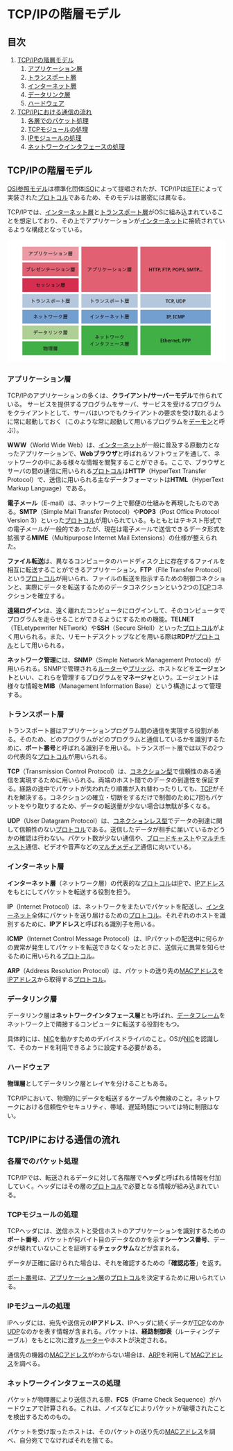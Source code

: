 # TCP/IPの階層モデル


## 目次

1. [TCP/IPの階層モデル](#tcpipの階層モデル)
	1. [アプリケーション層](#アプリケーション層)
	1. [トランスポート層](#トランスポート層)
	1. [インターネット層](#インターネット層)
	1. [データリンク層](#データリンク層)
	1. [ハードウェア](#ハードウェア)
1. [TCP/IPにおける通信の流れ](#tcpipにおける通信の流れ)
	1. [各層でのパケット処理](#各層でのパケット処理)
	1. [TCPモジュールの処理](#tcpモジュールの処理)
	1. [IPモジュールの処理](#ipモジュールの処理)
	1. [ネットワークインタフェースの処理](#ネットワークインタフェースの処理)


## TCP/IPの階層モデル

[OSI参照モデル](./04_osi_reference_model#OSI参照モデル)は標準化団体[ISO](./03_standarization_of_tcpip.md#isoとietf)によって提唱されたが、TCP/IPは[IETF](./03_standarization_of_tcpip.md#isoとietf)によって実装された[プロトコル](./01_basic_knowledge_of_network.md#プロトコル)であるため、そのモデルは厳密には異なる。

TCP/IPでは、[インターネット層](./07_internet_layer.md)と[トランスポート層](./08_transport_layer.md)がOSに組み込まれていることを想定しており、その上でアプリケーションが[インターネット](./01_basic_knowledge_of_network.md#インターネット)に接続されているような構成となっている。

![OSI参照モデルとTCP/IP](./img/osi_reference_model_and_tcpip.jpg)

### アプリケーション層

TCP/IPのアプリケーションの多くは、**クライアント/サーバーモデル**で作られている。
サービスを提供するプログラムをサーバ、サービスを受けるプログラムをクライアントとして、サーバはいつでもクライアントの要求を受け取れるように常に起動しておく（このような常に起動して用いるプログラムを[デーモン](./09_application_layer.md#デーモン)と呼ぶ）。

**WWW**（World Wide Web）は、[インターネット](./01_basic_knowledge_of_network.md#インターネット)が一般に普及する原動力となったアプリケーションで、**Webブラウザ**と呼ばれるソフトウェアを通して、ネットワークの中にある様々な情報を閲覧することができる。ここで、ブラウザとサーバの間の通信に用いられる[プロトコル](./01_basic_knowledge_of_network.md#プロトコル)は**HTTP**（HyperText Transfer Protocol）で、送信に用いられる主なデータフォーマットは**HTML**（HyperText Markup Language）である。

**電子メール**（E-mail）は、ネットワーク上で郵便の仕組みを再現したものである。**SMTP**（Simple Mail Transfer Protocol）や**POP3**（Post Office Protocol Version 3）といった[プロトコル](./01_basic_knowledge_of_network.md#プロトコル)が用いられている。もともとはテキスト形式での電子メールが一般的であったが、現在は電子メールで送信できるデータ形式を拡張する**MIME**（Multipurpose Internet Mail Extensions）の仕様が整えられた。

**ファイル転送**は、異なるコンピュータのハードディスク上に存在するファイルを相互に転送することができるアプリケーション。**FTP**（FIle Transfer Protocol）という[プロトコル](./01_basic_knowledge_of_network.md#プロトコル)が用いられ、ファイルの転送を指示するための制御コネクションと、実際にデータを転送するためのデータコネクションという2つの[TCP](./08_transport_layer.md#tcp)コネクションを確立する。

**遠隔ログイン**は、遠く離れたコンピュータにログインして、そのコンピュータでプログラムを走らせることができるようにするための機能。**TELNET**（TELetypewriter NETwork）や**SSH**（Secure SHell）といった[プロトコル](./01_basic_knowledge_of_network.md#プロトコル)がよく用いられる。また、リモートデスクトップなどを用いる際は**RDP**が[プロトコル](./01_basic_knowledge_of_network.md#プロトコル)として用いられる。

**ネットワーク管理**には、**SNMP**（Simple Network Management Protocol）が用いられる。SNMPで管理される[ルーター](./01_basic_knowledge_of_network.md#ルーター)や[ブリッジ](./01_basic_knowledge_of_network.md#ブリッジ)、ホストなどを**エージェント**といい、これらを管理するプログラムを**マネージャ**という。エージェントは様々な情報を**MIB**（Management Information Base）という構造によって管理する。

### トランスポート層

トランスポート層はアプリケーションプログラム間の通信を実現する役割がある。そのため、どのプログラムがどのプログラムと通信しているかを識別するために、**ポート番号**と呼ばれる識別子を用いる。トランスポート層では以下の2つの代表的な[プロトコル](./01_basic_knowledge_of_network.md#プロトコル)が用いられる。

**TCP**（Transmission Control Protocol）は、[コネクション型](./01_basic_knowledge_of_network.md#コネクション型とコネクションレス型)で信頼性のある通信を実現するために用いられる。両端のホスト間でのデータの到達性を保証する。経路の途中でパケットが失われたり順番が入れ替わったりしても、[TCP](./08_transport_layer.md#tcp)がそれを解決する。コネクションの確立・切断をするだけで制御のために7回もパケットをやり取りするため、データの転送量が少ない場合は無駄が多くなる。

**UDP**（User Datagram Protocol）は、[コネクションレス型](./01_basic_knowledge_of_network.md#コネクション型とコネクションレス型)でデータの到達に関して信頼性のない[プロトコル](./01_basic_knowledge_of_network.md#プロトコル)である。送信したデータが相手に届いているかどうかの確認は行わない。パケット数が少ない通信や、[ブロードキャスト](./01_basic_knowledge_of_network.md#通信相手の数による通信方式の分類)や[マルチキャスト](./01_basic_knowledge_of_network.md#通信相手の数による通信方式の分類)通信、ビデオや音声などの[マルチメディア](./01_basic_knowledge_of_network.md#通信相手の数による通信方式の分類)通信に向いている。

### インターネット層

**インターネット層**（ネットワーク層）の代表的な[プロトコル](./01_basic_knowledge_of_network.md#プロトコル)は[IP](./07_internet_layer.md#ip)で、[IPアドレス](./07_internet_layer.md#ipアドレス)をもとにしてパケットを転送する役割を担う。

**IP**（Internet Protocol）は、ネットワークをまたいでパケットを配送し、[インターネット](./01_basic_knowledge_of_network.md#インターネット)全体にパケットを送り届けるための[プロトコル](./01_basic_knowledge_of_network.md#プロトコル)。それぞれのホストを識別するために、**IPアドレス**と呼ばれる識別子を用いる。

**ICMP**（Internet Control Message Protocol）は、IPパケットの配送中に何らかの異常が発生してパケットを転送できなくなったときに、送信元に異常を知らせるために用いられる[プロトコル](./01_basic_knowledge_of_network.md#プロトコル)。

**ARP**（Address Resolution Protocol）は、パケットの送り先の[MACアドレス](./06_datalink_layer.md#macアドレス)を[IPアドレス](./07_internet_layer.md#ipアドレス)から取得する[プロトコル](./01_basic_knowledge_of_network.md#プロトコル)。

### データリンク層

データリンク層は**ネットワークインタフェース層**とも呼ばれ、[データフレーム](./06_datalink_layer.md#データリンクの概要)をネットワーク上で隣接するコンピュータに転送する役割をもつ。

具体的には、[NIC](./01_basic_knowledge_of_network.md#アドレスとnic)を動かすためのデバイスドライバのこと。OSが[NIC](./01_basic_knowledge_of_network.md#アドレスとnic)を認識して、そのカードを利用できるように設定する必要がある。

### ハードウェア

**物理層**としてデータリンク層とレイヤを分けることもある。

TCP/IPにおいて、物理的にデータを転送するケーブルや無線のこと。ネットワークにおける信頼性やセキュリティ、帯域、遅延時間については特に制限はない。


## TCP/IPにおける通信の流れ

### 各層でのパケット処理

TCP/IPでは、転送されるデータに対して各階層で**ヘッダ**と呼ばれる情報を付加していく。ヘッダにはその層の[プロトコル](./01_basic_knowledge_of_network.md#プロトコル)で必要となる情報が組み込まれている。

### TCPモジュールの処理

TCPヘッダには、送信ホストと受信ホストのアプリケーションを識別するための**ポート番号**、パケットが何バイト目のデータなのかを示す**シーケンス番号**、データが壊れていないことを証明する**チェックサム**などが含まれる。

データが正確に届けられた場合は、それを確認するための「**確認応答**」を返す。

[ポート番号](./08_transport_layer.md#ポート番号)は、[アプリケーション層](./09_application_layer.md)の[プロトコル](./01_basic_knowledge_of_network.md#プロトコル)を決定するために用いられている。

### IPモジュールの処理

IPヘッダには、宛先や送信元の**IPアドレス**、IPヘッダに続くデータが[TCP](./08_transport_layer.md#tcp)なのか[UDP](./08_transport_layer.md#udp)なのかを表す情報が含まれる。パケットは、**経路制御表**（ルーティングテーブル）をもとに次に渡す[ルーター](./01_basic_knowledge_of_network.md#ルーター)やホストが決定される。

通信先の機器の[MACアドレス](./06_datalink_layer.md#macアドレス)がわからない場合は、[ARP](./06_datalink_layer.md#arp)を利用して[MACアドレス](./06_datalink_layer.md#macアドレス)を調べる。

### ネットワークインタフェースの処理

パケットが物理層により送信される際、**FCS**（Frame Check Sequence）がハードウェアで計算される。これは、ノイズなどによりパケットが破壊されたことを検出するためのもの。

パケットを受け取ったホストは、そのパケットの送り先の[MACアドレス](./06_datalink_layer.md#macアドレス)を調べ、自分宛てでなければそれを捨てる。
